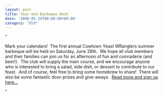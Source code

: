 ```yaml
---
layout: post
title: Year-end Barbeque Bash
date: '2008-05-24T00:00:00+00:00'
category: "Old"
---
```

"<p>Mark your calendars!&nbsp; The first annual Cowtown Yeast WRanglers summer barbeque will be held on Saturday&#44; June 28th.&nbsp; We hope all club members and their families can join us for an afternoon of fun and comraderie (and beer!).&nbsp; The club will supply the main course&#44; and we encourage anyone who is interested to bring a salad&#44; side dish&#44; or dessert to contribute to our feast.&nbsp; And of course&#44; feel free to bring some homebrew to share!&nbsp; There will also be some fantastic door-prizes and give-aways.&nbsp; <a href="/LinkClick.aspx?link=315&amp;tabid=171">Read more and sign up here...</a></p>"
